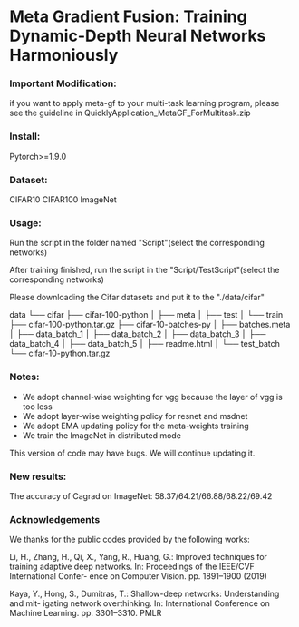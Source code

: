# Meta Gradient Fusion: Training Dynamic-Depth Neural Networks Harmoniously

### Important Modification:
if you want to apply meta-gf to your multi-task learning program, please see the guideline in QuicklyApplication_MetaGF_ForMultitask.zip

### Install:

Pytorch>=1.9.0

### Dataset: 

CIFAR10 CIFAR100 ImageNet



### Usage:

Run the script in the folder named "Script"(select the corresponding networks)

After training finished, run the script in the "Script/TestScript"(select the corresponding networks)

Please downloading the Cifar datasets and put it to the "./data/cifar"

data
└── cifar
    ├── cifar-100-python
    │   ├── meta
    │   ├── test
    │   └── train
    ├── cifar-100-python.tar.gz
    ├── cifar-10-batches-py
    │   ├── batches.meta
    │   ├── data_batch_1
    │   ├── data_batch_2
    │   ├── data_batch_3
    │   ├── data_batch_4
    │   ├── data_batch_5
    │   ├── readme.html
    │   └── test_batch
    └── cifar-10-python.tar.gz

### Notes:

- We adopt channel-wise weighting for vgg because the layer of vgg is too less
- We adopt layer-wise weighting policy for resnet and msdnet
- We adopt EMA updating policy for the meta-weights training
- We train the ImageNet in distributed mode

This version of code may have bugs.  We will continue updating it. 

### New results:
The accuracy of Cagrad on ImageNet:
58.37/64.21/66.88/68.22/69.42


### Acknowledgements

We thanks for the public codes provided by the following works:

Li, H., Zhang, H., Qi, X., Yang, R., Huang, G.: Improved techniques for training
adaptive deep networks. In: Proceedings of the IEEE/CVF International Confer-
ence on Computer Vision. pp. 1891–1900 (2019)

Kaya, Y., Hong, S., Dumitras, T.: Shallow-deep networks: Understanding and mit-
igating network overthinking. In: International Conference on Machine Learning.
pp. 3301–3310. PMLR



